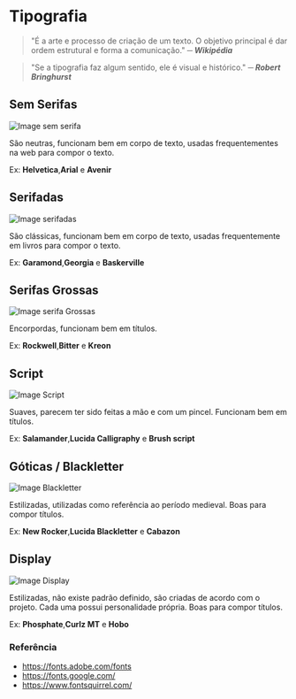 # Tipografia

> "É a arte e processo de criação de um texto. O objetivo principal é dar ordem estrutural e forma a comunicação." ***─ Wikipédia***

> "Se a tipografia faz algum sentido, ele é visual e histórico." ***─ Robert Bringhurst***

## Sem Serifas

![Image sem serifa](https://image.prntscr.com/image/AGXNiPipQ9egeJBhgmRYhQ.png)

São neutras, funcionam bem em corpo de texto, usadas frequentementes na web para compor o texto.

Ex: **Helvetica**,**Arial** e **Avenir**

## Serifadas

![Image serifadas](https://image.prntscr.com/image/ty3mjXrwTnaucMaRX7lciw.png)

São clássicas, funcionam bem em corpo de texto, usadas frequentemente em livros para compor o texto.

Ex: **Garamond**,**Georgia** e **Baskerville**

## Serifas Grossas

![Image serifa Grossas](https://image.prntscr.com/image/MUjK3hyJTyuyB31jpg-z5Q.png)

Encorpordas, funcionam bem em títulos.

Ex: **Rockwell**,**Bitter** e **Kreon**

## Script

![Image Script](https://image.prntscr.com/image/kPtoM67PToSj6JMUvde4ug.png)

Suaves, parecem ter sido feitas a mão e com um pincel. Funcionam bem em títulos.

Ex: **Salamander**,**Lucida Calligraphy** e **Brush script**

## Góticas / Blackletter

![Image Blackletter](https://image.prntscr.com/image/lKqrd6YoSBmLm9cI-OR4yA.png)

Estilizadas, utilizadas como referência ao período medieval. Boas para compor títulos.

Ex: **New Rocker**,**Lucida Blackletter** e **Cabazon**

## Display

![Image Display](https://image.prntscr.com/image/XZ5aY6C5QuqzfFQ_WYo5jQ.png)

Estilizadas, não existe padrão definido, são criadas de acordo com o projeto. Cada uma possui personalidade própria. Boas para compor títulos.

Ex: **Phosphate**,**Curlz MT** e **Hobo**

### Referência

- https://fonts.adobe.com/fonts
- https://fonts.google.com/
- https://www.fontsquirrel.com/
